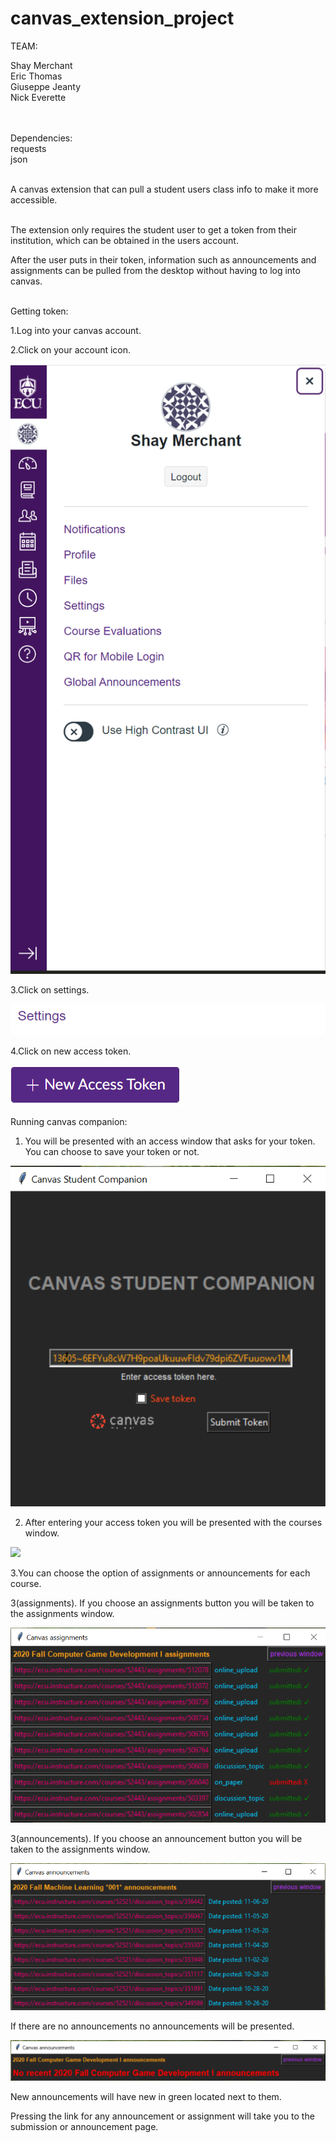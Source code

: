 # canvas_extension_project

TEAM:           </br>

Shay Merchant	</br>
Eric Thomas		</br>
Giuseppe Jeanty </br>
Nick Everette   </br>
</br></br>

Dependencies:</br>
requests</br>
json</br>

</br>
A canvas extension that can pull a student users class info to make it more accessible.</br></br>

The extension only requires the student user to get a token from their institution, which can be obtained in the users account.</br>

After the user puts in their token, information such as announcements and assignments can be pulled from the desktop without having to log into canvas.</br></br>


Getting token:

1.Log into your canvas account.</b></b>

2.Click on your account icon.</b></b>

![](screenshots/account.PNG)</br>

3.Click on settings.</b></b>

![](screenshots/settings.PNG)</br>

4.Click on new access token.</b></b>

![](screenshots/token_button.PNG)</br>




Running canvas companion:

1. You will be presented with an access window that asks for your token. You can choose to save your token or not.</b></b>

![](screenshots/access_win.PNG)</br>

2. After entering your access token you will be presented with the courses window.</b></b>

![](screenshots/courses_win.PNG)</br>

3.You can choose the option of assignments or announcements for each course.</b></b>


3(assignments). If you choose an assignments button you will be taken to the assignments window.</b></b>

![](screenshots/assignments_win.PNG)</br>

3(announcements). If you choose an announcement button you will be taken to the assignments window.</b></b>

![](screenshots/announcements_win.PNG)</br>

If there are no announcements no announcements will be presented.</b></b>

![](screenshots/no_announcements.PNG)</br>

New announcements will have new in green located next to them.</b></b>

Pressing the link for any announcement or assignment will take you to the submission or announcement page.</b></b>